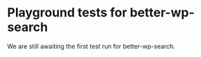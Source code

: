 # Playground tests for better-wp-search
We are still awaiting the first test run for better-wp-search.
